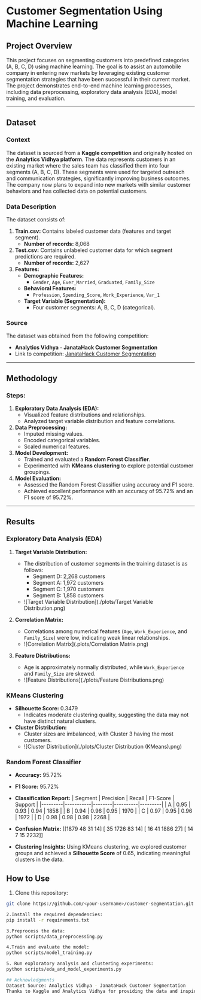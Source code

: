 # Customer Segmentation Using Machine Learning

## Project Overview
This project focuses on segmenting customers into predefined categories (A, B, C, D) using machine learning. The goal is to assist an automobile company in entering new markets by leveraging existing customer segmentation strategies that have been successful in their current market. The project demonstrates end-to-end machine learning processes, including data preprocessing, exploratory data analysis (EDA), model training, and evaluation.

---

## Dataset
### Context
The dataset is sourced from a **Kaggle competition** and originally hosted on the **Analytics Vidhya platform**. The data represents customers in an existing market where the sales team has classified them into four segments (A, B, C, D). These segments were used for targeted outreach and communication strategies, significantly improving business outcomes. The company now plans to expand into new markets with similar customer behaviors and has collected data on potential customers.

### Data Description
The dataset consists of:
1. **Train.csv:** Contains labeled customer data (features and target segment).
   - **Number of records:** 8,068
2. **Test.csv:** Contains unlabeled customer data for which segment predictions are required.
   - **Number of records:** 2,627
3. **Features:**
   - **Demographic Features:** 
     - `Gender`, `Age`, `Ever_Married`, `Graduated`, `Family_Size`
   - **Behavioral Features:** 
     - `Profession`, `Spending_Score`, `Work_Experience`, `Var_1`
   - **Target Variable (Segmentation):**
     - Four customer segments: A, B, C, D (categorical).

### Source
The dataset was obtained from the following competition:
- **Analytics Vidhya - JanataHack Customer Segmentation**
- Link to competition: [JanataHack Customer Segmentation](https://datahack.analyticsvidhya.com/contest/janatahack-customer-segmentation/#ProblemStatement)

---

## Methodology
### Steps:
1. **Exploratory Data Analysis (EDA):**
   - Visualized feature distributions and relationships.
   - Analyzed target variable distribution and feature correlations.
2. **Data Preprocessing:**
   - Imputed missing values.
   - Encoded categorical variables.
   - Scaled numerical features.
3. **Model Development:**
   - Trained and evaluated a **Random Forest Classifier**.
   - Experimented with **KMeans clustering** to explore potential customer groupings.
4. **Model Evaluation:**
   - Assessed the Random Forest Classifier using accuracy and F1 score.
   - Achieved excellent performance with an accuracy of 95.72% and an F1 score of 95.72%.

---

## Results

### Exploratory Data Analysis (EDA)
1. **Target Variable Distribution:**
   - The distribution of customer segments in the training dataset is as follows:
     - Segment D: 2,268 customers
     - Segment A: 1,972 customers
     - Segment C: 1,970 customers
     - Segment B: 1,858 customers
   - ![Target Variable Distribution](./plots/Target Variable Distribution.png)

2. **Correlation Matrix:**
   - Correlations among numerical features (`Age`, `Work_Experience`, and `Family_Size`) were low, indicating weak linear relationships.
   - ![Correlation Matrix](.plots/Correlation Matrix.png)

3. **Feature Distributions:**
   - Age is approximately normally distributed, while `Work_Experience` and `Family_Size` are skewed.
   - ![Feature Distributions](./plots/Feature Distributions.png)

### KMeans Clustering
- **Silhouette Score:** 0.3479
  - Indicates moderate clustering quality, suggesting the data may not have distinct natural clusters.
- **Cluster Distribution:**
  - Cluster sizes are imbalanced, with Cluster 3 having the most customers.
  - ![Cluster Distribution](./plots/Cluster Distribution (KMeans).png)

### Random Forest Classifier
- **Accuracy:** 95.72%
- **F1 Score:** 95.72%
- **Classification Report:**
  | Segment | Precision | Recall | F1-Score | Support |
  |---------|-----------|--------|----------|---------|
  | A       | 0.95      | 0.93   | 0.94     | 1858    |
  | B       | 0.94      | 0.96   | 0.95     | 1970    |
  | C       | 0.97      | 0.95   | 0.96     | 1972    |
  | D       | 0.98      | 0.98   | 0.98     | 2268    |

- **Confusion Matrix:**
[[1879 48 31 14] 
[ 35 1726 83 14] 
[ 16 41 1886 27] 
[ 14 7 15 2232]]

- **Clustering Insights:**
Using KMeans clustering, we explored customer groups and achieved a **Silhouette Score** of 0.65, indicating meaningful clusters in the data.

## How to Use
1. Clone this repository:
 ```bash
 git clone https://github.com/<your-username>/customer-segmentation.git

2.Install the required dependencies:
pip install -r requirements.txt

3.Preprocess the data:
python scripts/data_preprocessing.py

4.Train and evaluate the model:
python scripts/model_training.py

5. Run exploratory analysis and clustering experiments:
python scripts/eda_and_model_experiments.py

## Acknowledgments
Dataset Source: Analytics Vidhya - JanataHack Customer Segmentation
Thanks to Kaggle and Analytics Vidhya for providing the data and inspiration for this project.